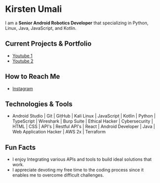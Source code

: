 # **Kirsten Umali**

I am a **Senior Android Robotics Developer** that specializing in Python, Linux, Java, JavaScript, and Kotlin.

## Current Projects & Portfolio 
- [Youtube 1](https://youtu.be/7uv-odLEEP4?si=D5vYI9SXlxM5CMTe)
- [Youtube 2](https://youtu.be/uV3Ny2erO10?si=M7qTch0h76oA4xxr) 

## How to Reach Me
- [Instagram](https://www.instagram.com/carper_wiske?igsh=MWMxM3NmZ3Vrdjl1eA%3D%3D&utm_source=qr)

## Technologies & Tools
- Android Studio | Git | GitHub | Kali Linux | JavaScript | Kotlin | Python | TypeScript | Wireshark | Burp Suite | Ethical Hacker | Cybersecurity | HTML | CSS | API's | Restful API's | React | Android Developer | Java | Web Application Hacker | AWS 2x | Terraform

## Fun Facts
- I enjoy Integrating various APIs and tools to build ideal solutions that work.
- I  appreciate devoting my free time to the coding process since it enables me to overcome difficult challenges.
